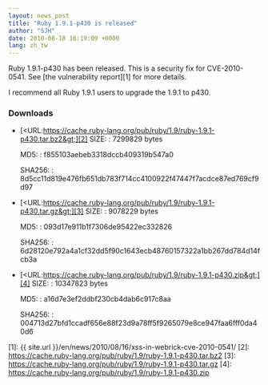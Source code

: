```yaml
---
layout: news_post
title: "Ruby 1.9.1-p430 is released"
author: "SJH"
date: 2010-08-18 16:19:09 +0000
lang: zh_tw
---
```


Ruby 1.9.1-p430 has been released. This is a security fix for
CVE-2010-0541. See [the vulnerability report][1] for more details.

I recommend all Ruby 1.9.1 users to upgrade the 1.9.1 to p430.

### Downloads

* [&lt;URL:https://cache.ruby-lang.org/pub/ruby/1.9/ruby-1.9.1-p430.tar.bz2&gt;][2]
  SIZE:
  : 7299829 bytes

  MD5:
  : f855103aebeb3318dccb409319b547a0

  SHA256:
  : 8d5cc11d819e476fb651db783f714cc4100922f47447f7acdce87ed769cf9d97

* [&lt;URL:https://cache.ruby-lang.org/pub/ruby/1.9/ruby-1.9.1-p430.tar.gz&gt;][3]
  SIZE:
  : 9078229 bytes

  MD5:
  : 093d17e911b1f7306de95422ec332826

  SHA256:
  : 6d28120e792a4a1cf32dd5f90c1643ecb48760157322a1bb267dd784d14fcb3a

* [&lt;URL:https://cache.ruby-lang.org/pub/ruby/1.9/ruby-1.9.1-p430.zip&gt;][4]
  SIZE:
  : 10347823 bytes

  MD5:
  : a16d7e3ef2ddbf230cb4dab6c917c8aa

  SHA256:
  : 004713d27bfd1ccadf656e88f23d9a78ff5f9265079e8ce947faa6fff0da40d6



[1]: {{ site.url }}/en/news/2010/08/16/xss-in-webrick-cve-2010-0541/
[2]: https://cache.ruby-lang.org/pub/ruby/1.9/ruby-1.9.1-p430.tar.bz2
[3]: https://cache.ruby-lang.org/pub/ruby/1.9/ruby-1.9.1-p430.tar.gz
[4]: https://cache.ruby-lang.org/pub/ruby/1.9/ruby-1.9.1-p430.zip
